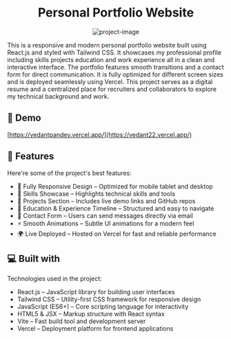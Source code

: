 <h1 align="center" id="title">Personal Portfolio Website</h1>

<p align="center"><img src="https://socialify.git.ci/vedant22p/portfolio-website/image?language=1&amp;owner=1&amp;name=1&amp;stargazers=1&amp;theme=Light" alt="project-image"></p>

<p id="description">This is a responsive and modern personal portfolio website built using React.js and styled with Tailwind CSS. It showcases my professional profile including skills projects education and work experience all in a clean and interactive interface. The portfolio features smooth transitions and a contact form for direct communication. It is fully optimized for different screen sizes and is deployed seamlessly using Vercel. This project serves as a digital resume and a centralized place for recruiters and collaborators to explore my technical background and work.</p>

<h2>🚀 Demo</h2>

[https://vedantpandey.vercel.app/](https://vedant22.vercel.app/)


  
  
<h2>🧐 Features</h2>

Here're some of the project's best features:

*   📱 Fully Responsive Design – Optimized for mobile tablet and desktop
*   🧠 Skills Showcase – Highlights technical skills and tools
*   📂 Projects Section – Includes live demo links and GitHub repos
*   🧾 Education & Experience Timeline – Structured and easy to navigate
*   📧 Contact Form – Users can send messages directly via email
*   ⚡ Smooth Animations – Subtle UI animations for a modern feel
*   🌍 Live Deployed – Hosted on Vercel for fast and reliable performance

  
  
<h2>💻 Built with</h2>

Technologies used in the project:

*   React.js – JavaScript library for building user interfaces
*   Tailwind CSS – Utility-first CSS framework for responsive design
*   JavaScript (ES6+) – Core scripting language for interactivity
*   HTML5 & JSX – Markup structure with React syntax
*   Vite – Fast build tool and development server
*   Vercel – Deployment platform for frontend applications
